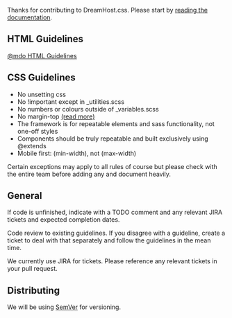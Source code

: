 Thanks for contributing to DreamHost.css. Please start by [reading the documentation](http://dreamhost.github.io/dreamhost.css).

## HTML Guidelines
[@mdo HTML Guidelines](http://codeguide.co/#html)

## CSS Guidelines
* No unsetting css
* No !important except in _utilities.scss
* No numbers or colours  outside of _variables.scss
* No margin-top [(read more)](http://csswizardry.com/2012/06/single-direction-margin-declarations/)
* The framework is for repeatable elements and sass functionality, not one-off styles
* Components should be truly repeatable and built exclusively using @extends
* Mobile first: (min-width), not (max-width)

Certain exceptions may apply to all rules of course but please check with the entire team before adding any and document heavily.

## General
If code is unfinished, indicate with a TODO comment and any relevant JIRA tickets and expected completion dates.

Code review to existing guidelines. If you disagree with a guideline, create a ticket to deal with that separately and follow the guidelines in the mean time.

We currently use JIRA for tickets. Please reference any relevant tickets in your pull request.

## Distributing
We will be using [SemVer](http://semver.org) for versioning.
